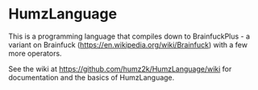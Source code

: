 # HumzLanguage

This is a programming language that compiles down to BrainfuckPlus - a variant on Brainfuck (https://en.wikipedia.org/wiki/Brainfuck) with a few more operators.

See the wiki at https://github.com/humz2k/HumzLanguage/wiki for documentation and the basics of HumzLanguage.
